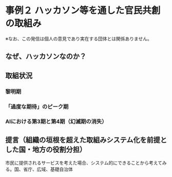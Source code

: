 # 事例２ ハッカソン等を通した官民共創の取組み
※なお、この発信は個人の意見であり実在する団体とは関係ありません。

## なぜ、ハッカソンなのか？

## 取組状況

### 黎明期

### 「過度な期待」のピーク期

### AIにおける第3期と第4期（幻滅期の消失）



## 提言（組織の垣根を超えた取組みシステム化を前提とした国・地⽅の役割分担）
市民に提供されるサービスを考えた場合、システム的にできることから考えてみる。国、省庁、広域、基礎自治体
